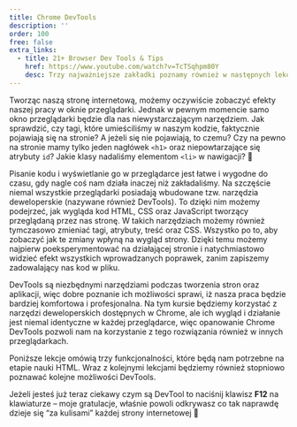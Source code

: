 ```yaml
---
title: Chrome DevTools
description: ''
order: 100
free: false
extra_links:
  - title: 21+ Browser Dev Tools & Tips
    href: https://www.youtube.com/watch?v=TcTSqhpm80Y
    desc: Trzy najważniejsze zakładki poznamy również w następnych lekcjach.
---
```


Tworząc naszą stronę internetową, możemy oczywiście zobaczyć efekty naszej pracy w oknie przeglądarki. Jednak w pewnym momencie samo okno przeglądarki będzie dla nas niewystarczającym narzędziem. Jak sprawdzić, czy tagi, które umieściliśmy w naszym kodzie, faktycznie pojawiają się na stronie? A jeżeli się nie pojawiają, to czemu? Czy na pewno na stronie mamy tylko jeden nagłówek `<h1>` oraz niepowtarzające się atrybuty `id`? Jakie klasy nadaliśmy elementom `<li>` w nawigacji? 🤔

Pisanie kodu i wyświetlanie go w przeglądarce jest łatwe i wygodne do czasu, gdy nagle coś nam działa inaczej niż zakładaliśmy. Na szczęście niemal wszystkie przeglądarki posiadają wbudowane tzw. narzędzia deweloperskie (nazywane również DevTools). To dzięki nim możemy podejrzeć, jak wygląda kod HTML, CSS oraz JavaScript tworzący przeglądaną przez nas stronę. W takich narzędziach możemy również tymczasowo zmieniać tagi, atrybuty, treść oraz CSS. Wszystko po to, aby zobaczyć jak te zmiany wpłyną na wygląd strony. Dzięki temu możemy najpierw poeksperymentować na działającej stronie i natychmiastowo widzieć efekt wszystkich wprowadzanych poprawek, zanim zapiszemy zadowalający nas kod w pliku.

DevTools są niezbędnymi narzędziami podczas tworzenia stron oraz aplikacji, więc dobre poznanie ich możliwości sprawi, iż nasza praca będzie bardziej komfortowa i profesjonalna. Na tym kursie będziemy korzystać z narzędzi deweloperskich dostępnych w Chrome, ale ich wygląd i działanie jest niemal identyczne w każdej przeglądarce, więc opanowanie Chrome DevTools pozwoli nam na korzystanie z tego rozwiązania również w innych przeglądarkach.

Poniższe lekcje omówią trzy funkcjonalności, które będą nam potrzebne na etapie nauki HTML. Wraz z kolejnymi lekcjami będziemy również stopniowo poznawać kolejne możliwości DevTools.

Jeżeli jesteś już teraz ciekawy czym są DevTool to naciśnij klawisz <strong>F12</strong> na klawiaturze – moje gratulacje, właśnie powoli odkrywasz co tak naprawdę dzieje się “za kulisami” każdej strony internetowej 🙂
